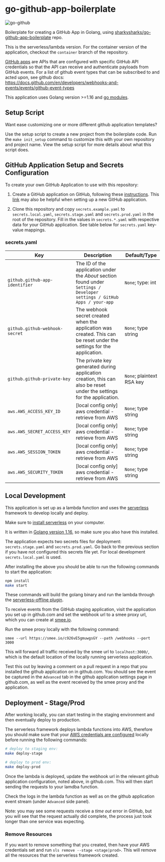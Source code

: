 # go-github-app-boilerplate

![go-github](go-github.png)

Boilerplate for creating a GitHub App in Golang, using [sharkysharks/go-github-app-boilerplate](https://github.com/sharkysharks/go-github-app-boilerplate) repo. 

This is the serverless/lambda version. For the container version of the application, checkout the `container` branch of the repository.

[GitHub apps](https://docs.github.com/en/free-pro-team@latest/developers/apps/getting-started-with-apps) are APIs that are configured with specific GitHub API credentials so that the API can receive and authenticate payloads from GitHub events.
For a list of github event types that can be subscribed to and acted upon, see github docs: https://docs.github.com/en/developers/webhooks-and-events/events/github-event-types

This application uses Golang version >=1.16 and [go modules](https://go.dev/blog/using-go-modules).

## Setup Script
Want ease customizing one or more different github application templates?

Use the setup script to create a new project from the boilerplate code. Run the `make init_setup` command to customize this with your own repository and project name. View the setup script for more details about what this script does.

## GitHub Application Setup and Secrets Configuration

To create your own GitHub Application to use with this repository:

1. Create a GitHub application on GitHub, following these [instructions](https://developer.github.com/apps/building-github-apps/creating-a-github-app/).
This [link](https://developer.github.com/apps/quickstart-guides/setting-up-your-development-environment/) may also be helpful when setting up a new GitHub application.

2. Clone this repository and copy `secrets.example.yaml` to `secrets.local.yaml`, `secrets.stage.yaml` and `secrets.prod.yaml` in the root of the repository. Fill in the values in `secrets.*.yaml` with respective data for your GitHub application. See table below for `secrets.yaml` key-value mappings.

### secrets.yaml

| Key                      | Description                                                                                      | Default/Type                     |
|--------------------------|--------------------------------------------------------------------------------------------------| ---------------------------------|
| `github.github-app-identifier`  | The ID of the application under the _About_ section found under `Settings / Developer settings / GitHub Apps / your-app` | `None`; type: int |
| `github.github-webhook-secret`  | The webhook secret created when the application was created. This can be reset under the settings for the application. | `None`; type string |
| `github.github-private-key`     | The private key generated during application creation, this can also be reset under the settings for the application. | `None`; plaintext RSA key |
| `aws.AWS_ACCESS_KEY_ID`         | [local config only] aws credential - retrieve from AWS                                           | `None`; type string |
| `aws.AWS_SECRET_ACCESS_KEY`     | [local config only] aws credential - retrieve from AWS                                           | `None`; type string |
| `aws.AWS_SESSION_TOKEN`         | [local config only] aws credential - retrieve from AWS                                           | `None`; type string |
| `aws.AWS_SECURITY_TOKEN`        | [local config only] aws credential - retrieve from AWS                                           | `None`; type string |

## Local Development
This application is set up as a lambda function and uses the [serverless](https://www.serverless.com/) framework to develop locally and deploy.

Make sure to [install serverless](https://www.serverless.com/framework/docs/getting-started/) on your computer.

It is written in [Golang version 1.16](https://golang.org/doc/install), so make sure you also have this installed.
 
The application expects two secrets files for deployment: `secrets.stage.yaml` and `secrets.prod.yaml`.
Go back to the previous section if you have not configured this secrets file yet.
For local development `secrets.local.yaml` is used. 

After installing the above you should be able to run the following commands to start the application:

```bash
npm install
make start
```

These commands will build the golang binary and run the lambda through the [serverless-offline plugin](https://github.com/dherault/serverless-offline).

To receive events from the GitHub staging application, visit the application you set up in github.com and set the webhook url to a smee proxy url, which you can create at [smee.io](smee.io).

Run the smee proxy locally with the following command: 
```
smee --url https://smee.io/c926vE5gmuwgsGY --path /webhooks --port 3000
```
This will forward all traffic received by the smee url to `localhost:3000/`, which is the default location of the locally running serverless application.

Test this out by leaving a comment on a pull request in a repo that you installed the github application on in github.com. You should see the event be captured in the `Advanced` tab in the github application settings page in github.com, as well as the event received by the smee proxy and the application.


## Deployment - Stage/Prod
After working locally, you can start testing in the staging environment and then eventually deploy to production.

The serverless framework deploys lambda functions into AWS, therefore you should make sure that your [AWS credentials are configured](https://docs.aws.amazon.com/cli/latest/userguide/cli-chap-configure.html) locally before running the following commands:

```bash
# deploy to staging env:
make deploy-stage

# deploy to prod env:
make deploy-prod
```

Once the lambda is deployed, update the webhook url in the relevant github application configuration, noted above, in github.com. This will then start sending the requests to your lamdba function.

Check the logs in the lambda function as well as on the github application event stream (under `Advanced` side panel).

Note: you may see some requests receive a *time out* error in GitHub, but you will see that the request actually did complete, the process just took longer than one service was expecting.

### Remove Resources
If you want to remove something that you created, then have your AWS credentials set and run `sls remove --stage <stage|prod>`. This will remove all the resources that the serverless framework created.
